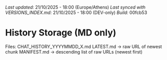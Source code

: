 *Last updated:* 21/10/2025 - 18:00 (Europe/Athens)
*Last synced with VERSIONS_INDEX.md:* 21/10/2025 - 18:00 (DEV-only)
*Build:* 00fcb53

# History Storage (MD only)
Files: CHAT_HISTORY_YYYYMMDD_X.md
LATEST.md -> raw URL of newest chunk
MANIFEST.md -> descending list of raw URLs (newest first)
